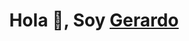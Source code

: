 <h1 align="center">Hola 👋, Soy <a href="https://100rabhcsmc.github.io/Me.io/" target="blank">Gerardo</a></h1>
